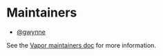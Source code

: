 # Maintainers

- [@gwynne](https://github.com/gwynne)

See the [Vapor maintainers doc](https://github.com/vapor/vapor/blob/master/Docs/maintainers.md) for more information.
